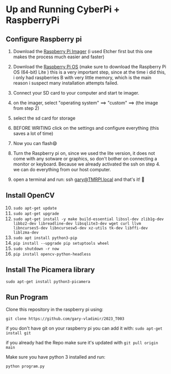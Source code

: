 # Up and Running CyberPi + RaspberryPi
## Configure Raspberry pi

1. Download the [Raspberry Pi Imager](URL "https://www.raspberrypi.org/software/") (i used Etcher first but this one makes the process much easier and faster)

2. Download the [Raspberry Pi OS](URL "https://www.raspberrypi.com/software/operating-systems/") (make sure to download the Raspberry Pi OS (64-bit) Lite ) this is a very important step, since at the time i did this, i only had raspberries B with very little memory, which is the main reason i suspect many installation attempts failed.
3. Connect your SD card to your computer and start te imager.
4. on the imager, select "operating system" ==> "custom" ==> (the image from step 2)
5. select the sd card for storage
6. BEFORE WRITING click on the settings and configure everything (this saves a lot of time)
7. Now you can flash😄
8. Turn the Raspberry pi on, since we used the lite version, it does not come with any sotware or graphics, so don't bother on connecting a monitor or keyboard. Because we already activated the ssh on step 4. we can do everything from our host computer.
9. open a terminal and run:  ssh gary@TMRPI.local   and that's it! 🥳

## Install OpenCV
10. `sudo apt-get update`
11. `sudo apt-get upgrade`
12. `sudo apt-get install -y make build-essential libssl-dev zlib1g-dev libbz2-dev libreadline-dev libsqlite3-dev wget curl llvm libncurses5-dev libncursesw5-dev xz-utils tk-dev libffi-dev liblzma-dev`
13. `sudo apt install python3-pip`
14. `pip install --upgrade pip setuptools wheel`
15. `sudo shutdown -r now`
16. `pip install opencv-python-headless`

## Install The Picamera library

`sudo apt-get install python3-picamera`

## Run Program
Clone this repository in the raspberry pi using:

 `git clone https://github.com/gary-vladimir/2023_T003`

 if you don't have git on your raspberry pi you can add it with: `sudo apt-get install git`

 if you already had the Repo make sure it's updated with `git pull origin main`

Make sure you have python 3 installed and run:

`python program.py`
